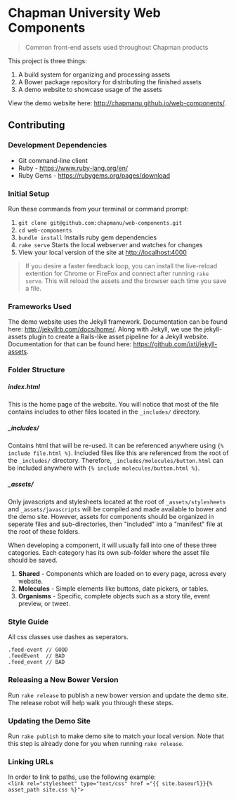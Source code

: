 # Chapman University Web Components
> Common front-end assets used throughout Chapman products

This project is three things:  
1. A build system for organizing and processing assets  
2. A Bower package repository for distributing the finished assets  
3. A demo website to showcase usage of the assets  

View the demo website here: http://chapmanu.github.io/web-components/.

## Contributing

### Development Dependencies
* Git command-line client  
* Ruby - https://www.ruby-lang.org/en/  
* Ruby Gems - https://rubygems.org/pages/download  

### Initial Setup

Run these commands from your terminal or command prompt:

1. 	`git clone git@github.com:chapmanu/web-components.git`
2. 	`cd web-components`
3. 	`bundle install` Installs ruby gem dependencies
4. 	`rake serve` Starts the local webserver and watches for changes
5. 	View your local version of the site at [http://localhost:4000](http://localhost:4000)

> If you desire a faster feedback loop, you can install the live-reload extention for Chrome or FireFox and connect after running `rake serve`.  This will reload the assets and the browser each time you save a file.

### Frameworks Used

The demo website uses the Jekyll framework.  Documentation can be found here: http://jekyllrb.com/docs/home/.  Along with Jekyll, we use the jekyll-assets plugin to create a Rails-like asset pipeline for a Jekyll website.  Documentation for that can be found here: https://github.com/ixti/jekyll-assets.

### Folder Structure

##### index.html
This is the home page of the website.  You will notice that most of the file contains includes to other files located in the `_includes/` directory.

##### _includes/
Contains html that will be re-used.  It can be referenced anywhere using `{% include file.html %}`.  Included files like this are referenced from the root of the `_includes/` directory.  Therefore, `_includes/molecules/button.html` can be included anywhere with `{% include molecules/button.html %}`.

##### _assets/
Only javascripts and stylesheets located at the root of `_assets/stylesheets` and `_assets/javascripts` will be compiled and made available to bower and the demo site.  However, assets for components should be organized in seperate files and sub-directories, then "included" into a "manifest" file at the root of these folders.

When developing a component, it will usually fall into one of these three categories.  Each category has its own sub-folder where the asset file should be saved.

1. **Shared** - Components which are loaded on to every page, across every website.
2. **Molecules** - Simple elements like buttons, date pickers, or tables.
3. **Organisms** - Specific, complete objects such as a story tile, event preview, or tweet.

### Style Guide

All css classes use dashes as seperators.
```
.feed-event // GOOD
.feedEvent  // BAD
.feed_event // BAD
```

### Releasing a New Bower Version

Run `rake release` to publish a new bower version and update the demo site. The release robot will help walk you through these steps.

### Updating the Demo Site

Run `rake publish` to make demo site to match your local version.  Note that this step is already done for you when running `rake release`.

### Linking URLs

In order to link to paths, use the following example:  
`<link rel="stylesheet" type="text/css" href ="{{ site.baseurl}}{% asset_path site.css %}">`
